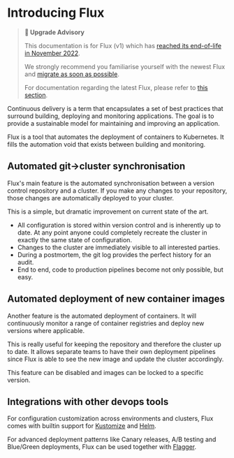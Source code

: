 # Introducing Flux

> **🛑 Upgrade Advisory**
>
> This documentation is for Flux (v1) which has [reached its end-of-life in November 2022](https://fluxcd.io/blog/2022/10/september-2022-update/#flux-legacy-v1-retirement-plan).
>
> We strongly recommend you familiarise yourself with the newest Flux and [migrate as soon as possible](https://fluxcd.io/flux/migration/).
>
> For documentation regarding the latest Flux, please refer to [this section](https://fluxcd.io/flux/).

Continuous delivery is a term that encapsulates a set of best practices
that surround building, deploying and monitoring applications. The
goal is to provide a sustainable model for maintaining and improving
an application.

Flux is a tool that automates the deployment of containers to
Kubernetes. It fills the automation void that exists between building
and monitoring.

## Automated git->cluster synchronisation

Flux's main feature is the automated synchronisation between a version
control repository and a cluster. If you make any changes to your
repository, those changes are automatically deployed to your cluster.

This is a simple, but dramatic improvement on current state of the art.

- All configuration is stored within version control and is inherently
  up to date. At any point anyone could completely recreate the cluster
  in exactly the same state of configuration.
- Changes to the cluster are immediately visible to all interested
  parties.
- During a postmortem, the git log provides the perfect history for an
  audit.
- End to end, code to production pipelines become not only possible, but
  easy.

## Automated deployment of new container images

Another feature is the automated deployment of containers. It will
continuously monitor a range of container registries and deploy new
versions where applicable.

This is really useful for keeping the repository and therefore the
cluster up to date. It allows separate teams to have their own
deployment pipelines since Flux is able to see the new image and update
the cluster accordingly.

This feature can be disabled and images can be locked to a specific
version.

## Integrations with other devops tools

For configuration customization across environments and clusters, Flux comes with builtin support 
for [Kustomize](references/fluxyaml-config-files.md) and [Helm](references/helm-operator-integration.md).

For advanced deployment patterns like Canary releases, A/B testing and Blue/Green deployments,
Flux can be used together with [Flagger](https://fluxcd.io/flagger).
